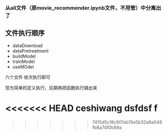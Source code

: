 ### 从all文件（原movie_recommender.ipynb文件，不用管）中分离出了
## 文件执行顺序

- dataDownload 
- dataPretreatment 
- buildModel 
- trainModel 
- useMOdel

六个文件 依次执行即可

现为简单的定义执行，后期再把函数执行摘出来

<<<<<<< HEAD
ceshiwang
dsfdsf f
=======
>>>>>>> 7415d5c18c601eb15e5b32a9a548fb8a74f0b89a
